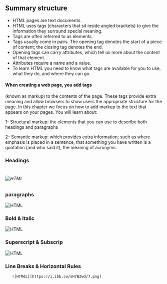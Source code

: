 ## Summary structure

* HTML pages are text documents.
*  HTML uses tags (characters that sit inside angled
brackets) to give the information they surround special
meaning.
* Tags are often referred to as elements.
*  Tags usually come in pairs. The opening tag denotes
the start of a piece of content; the closing tag denotes
the end.
* Opening tags can carry attributes, which tell us more
about the content of that element.
*  Attributes require a name and a value.
*  To learn HTML you need to know what tags are
available for you to use, what they do, and where they
can go.

#### When creating a web page, you add tags
(known as markup) to the contents of the
page. These tags provide extra meaning
and allow browsers to show users the
appropriate structure for the page.
In this chapter we focus on how to add markup to the text that
appears on your pages. You will learn about:

1-  Structural markup: the elements that you can use to
describe both headings and paragraphs


2-  Semantic markup: which provides extra information; such
as where emphasis is placed in a sentence, that something
you have written is a quotation (and who said it), the
meaning of acronyms.

### Headings
<h1>
<h2>
<h3>
<h4>
<h5>
<h6>
 
  ![HTML](https://i.ibb.co/GxCK7wL/3.png)
  
  ### paragraphs
  
  ![HTML](https://i.ibb.co/4RbThjz/4.png)
  
  ### Bold & Italic
   ![HTML](https://i.ibb.co/gWJRM7f/5.png)
  
  ### Superscript & Subscrip
   ![HTML](https://i.ibb.co/MMCjRFk/6.png)
  
 ### Line Breaks & Horizontal Rules
 
       ![HTMdL](https://i.ibb.co/sH7BZwd/7.png)
 

  
  
